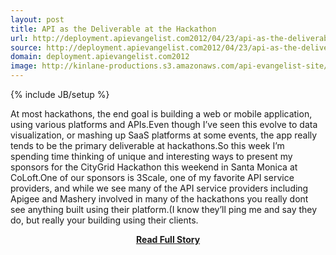 ```yaml
---
layout: post
title: API as the Deliverable at the Hackathon
url: http://deployment.apievangelist.com2012/04/23/api-as-the-deliverable-at-the-hackathon/
source: http://deployment.apievangelist.com2012/04/23/api-as-the-deliverable-at-the-hackathon/
domain: deployment.apievangelist.com2012
image: http://kinlane-productions.s3.amazonaws.com/api-evangelist-site/blog/3scale-500.png
---
```

{% include JB/setup %}<p>At most hackathons, the end goal is building a web or mobile application, using various platforms and APIs.Even though I’ve seen this evolve to data visualization, or mashing up SaaS platforms at some events, the app really tends to be the primary deliverable at hackathons.So this week I’m spending time thinking of unique and interesting ways to present my sponsors for the CityGrid Hackathon this weekend in Santa Monica at CoLoft.One of our sponsors is 3Scale, one of my favorite API service providers, and while we see many of the API service providers including Apigee and Mashery involved in many of the hackathons you really dont see anything built using their platform.(I know they’ll ping me and say they do, but really your building using their clients.</p>
<center><p><a href="http://deployment.apievangelist.com2012/04/23/api-as-the-deliverable-at-the-hackathon/" style='padding:25px; font-sze:18px; font-weight: bold;'>Read Full Story</a></p></center>
